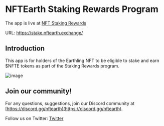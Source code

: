 # NFTEarth Staking Rewards Program

The app is live at [NFT Staking Rewards](https://stake.nftearth.exchange/)


URL: https://stake.nftearth.exchange/

## Introduction

This app is for holders of the Earthling NFT to be eligible to stake and earn $NFTE tokens as part of the Staking Rewards program. 

![image](https://github.com/westonnelson/nft-staking-appv2/assets/29180454/7ad7f4ee-cdd9-474f-bb05-d2677c80280e)



## Join our community!

For any questions, suggestions, join our Discord community at [https://discord.gg/nftearth](https://discord.gg/nftearth).

Follow us on Twitter: [Twitter](https:/twitter.com/NFTEarth_L2)
